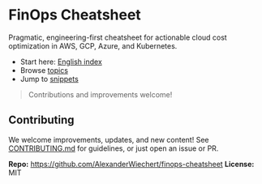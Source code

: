 # FinOps Cheatsheet

Pragmatic, engineering-first cheatsheet for actionable cloud cost optimization in AWS, GCP, Azure, and Kubernetes.

- Start here: [English index](/en/index.md)
- Browse [topics](/en/topics/)
- Jump to [snippets](/en/snippets/)

> Contributions and improvements welcome!

## Contributing

We welcome improvements, updates, and new content!
See [CONTRIBUTING.md](https://github.com/AlexanderWiechert/finops-cheatsheet/blob/main/CONTRIBUTING.md) for guidelines, or just open an issue or PR.

**Repo:** https://github.com/AlexanderWiechert/finops-cheatsheet
**License:** MIT


